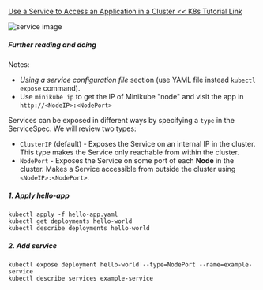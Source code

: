 [Use a Service to Access an Application in a Cluster << K8s Tutorial Link](https://kubernetes.io/docs/tasks/access-application-cluster/service-access-application-cluster/)



![service image](/img/service-k8s.png)
##### Further reading and doing
Notes: 

- _Using a service configuration file_ section (use YAML file instead `kubectl expose` command).
- Use `minikube ip` to get the IP of Minikube "node" and visit the app in `http://<NodeIP>:<NodePort>`

Services can be exposed in different ways by specifying a `type` in the ServiceSpec. We will review two types:

- `ClusterIP` (default) - Exposes the Service on an internal IP in the cluster. This type makes the Service only reachable from within the cluster.
- `NodePort` - Exposes the Service on some port of each **Node** in the cluster. Makes a Service accessible from outside the cluster using `<NodeIP>:<NodePort>`.

##### 1. Apply hello-app

```shell
kubectl apply -f hello-app.yaml
kubectl get deployments hello-world
kubectl describe deployments hello-world
```
##### 2. Add service  

```shell
kubectl expose deployment hello-world --type=NodePort --name=example-service
kubectl describe services example-service

```